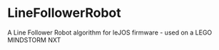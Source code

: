 # LineFollowerRobot
A Line Follower Robot algorithm for leJOS firmware - used on a LEGO MINDSTORM NXT
